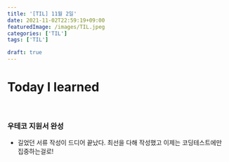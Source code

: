 ```yaml
---
title: '[TIL] 11월 2일'
date: 2021-11-02T22:59:19+09:00
featuredImage: /images/TIL.jpeg
categories: ['TIL']
tags: ['TIL']

draft: true
---
```


# Today I learned

<br>

<!--more-->

### 우테코 지원서 완성

- 길었던 서류 작성이 드디어 끝났다. 최선을 다해 작성했고 이제는 코딩테스트에만 집중하는걸로!
